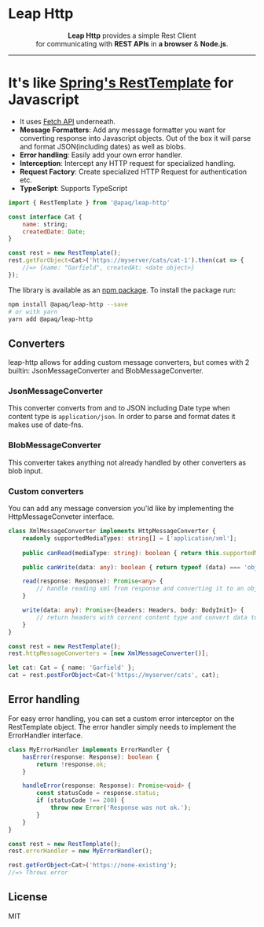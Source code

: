 # Leap Http

<p align="center">
  <b>Leap Http</b> provides a simple Rest Client
  <br>
  for communicating with <b>REST APIs</b> in <b>a browser</b> & <b>Node.js</b>.</b>
</p>


<hr>

# It's like [Spring's RestTemplate](https://docs.spring.io/spring-framework/docs/current/javadoc-api/org/springframework/web/client/RestTemplate.html) for Javascript

- It uses [Fetch API](https://developer.mozilla.org/en-US/docs/Web/API/Fetch_API) underneath.
- **Message Formatters**: Add any message formatter you want for converting response into Javascript objects. Out of the box it will parse and format JSON(including dates)  as well as blobs.
- **Error handling**: Easily add your own error handler.
- **Interception**: Intercept any HTTP request for specialized handling.
- **Request Factory**: Create specialized HTTP Request for authentication etc.
- **TypeScript**: Supports TypeScript

```js
import { RestTemplate } from '@apaq/leap-http'

const interface Cat {
    name: string;
    createdDate: Date;
}

const rest = new RestTemplate();
rest.getForObject<Cat>('https://myserver/cats/cat-1').then(cat => {
    //=> {name: "Garfield", createdAt: <date object>}
});

```

The library is available as an [npm package](https://www.npmjs.com/package/@apaq/leap-http).
To install the package run:

```bash
npm install @apaq/leap-http --save
# or with yarn
yarn add @apaq/leap-http
```

## Converters
leap-http allows for adding custom message converters, but comes with 2 builtin: JsonMessageConverter and BlobMessageConverter.

### JsonMessageConverter
This converter converts from and to JSON including Date type when content type is `application/json`. In order to parse and format dates it makes use of date-fns.

### BlobMessageConverter
This converter takes anything not already handled by other converters as blob input.

### Custom converters
You can add any message conversion you'ld like by implementing the HttpMessageConveter interface.

```ts
class XmlMessageConverter implements HttpMessageConverter {
    readonly supportedMediaTypes: string[] = ['application/xml'];
    
    public canRead(mediaType: string): boolean { return this.supportedMediaTypes.includes(mediaType); }

    public canWrite(data: any): boolean { return typeof (data) === 'object'; }

    read(response: Response): Promise<any> {
        // handle reading xml from response and converting it to an object.
    }

    write(data: any): Promise<{headers: Headers, body: BodyInit}> {
        // return headers with corrent content type and convert data to xml.
    }
}

const rest = new RestTemplate();
rest.httpMessageConverters = [new XmlMessageConverter()];

let cat: Cat = { name: 'Garfield' };
cat = rest.postForObject<Cat>('https://myserver/cats', cat);
```

## Error handling
For easy error handling, you can set a custom error interceptor on the RestTemplate object. The error handler simply needs to implement the ErrorHandler interface.

```ts
class MyErrorHandler implements ErrorHandler {
    hasError(response: Response): boolean {
        return !response.ok;
    }

    handleError(response: Response): Promise<void> {
        const statusCode = response.status;
        if (statusCode !== 200) {
            throw new Error('Response was not ok.');
        }
    }
}

const rest = new RestTemplate();
rest.errorHandler = new MyErrorHandler();

rest.getForObject<Cat>('https://none-existing');
//=> Throws error
```

## License
MIT
